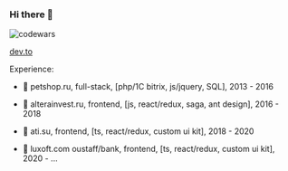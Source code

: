 ### Hi there 👋

![codewars](https://www.codewars.com/users/asksimon/badges/large)

[dev.to](https://dev.to/asktosimon)

Experience:

- 🔭 petshop.ru, full-stack, [php/1C bitrix, js/jquery, SQL], 2013 - 2016

- 🔭 alterainvest.ru, frontend, [js, react/redux, saga, ant design], 2016 - 2018

- 🔭 ati.su, frontend, [ts, react/redux, custom ui kit], 2018 - 2020

- 🔭 luxoft.com oustaff/bank, frontend, [ts, react/redux, custom ui kit], 2020 - ...
